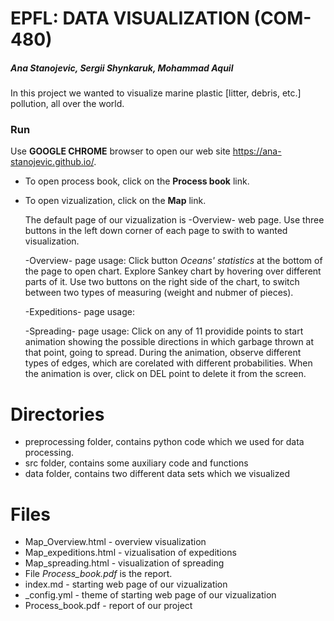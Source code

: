 # EPFL: DATA VISUALIZATION (COM-480) 
##### Ana Stanojevic, Sergii Shynkaruk, Mohammad Aquil

In this project we wanted to visualize marine plastic [litter, debris, etc.] pollution, all over the world.

### Run
Use **GOOGLE CHROME** browser to open our web site https://ana-stanojevic.github.io/. 
  - To open process book, click on the **Process book** link.
  - To open vizualization, click on the **Map** link.
  
      The default page of our vizualization is -Overview- web page. Use three buttons in the left down corner of each page to       swith to wanted visualization. 
      
      -Overview- page usage: 
        Click button *Oceans' statistics* at the bottom of the page to open chart. Explore Sankey chart by hovering over               different parts of it. Use two buttons on the right side of the chart, to switch between two types of measuring              (weight and nubmer of pieces).
        
      -Expeditions- page usage:
        
      -Spreading- page usage:
        Click on any of 11 providide points to start animation showing the possible directions in which garbage thrown at that         point, going to spread. During the animation, observe different types of edges, which are corelated with different             probabilities. When the animation is over, click on DEL point to delete it from the screen.
    

# Directories
- preprocessing folder, contains python code which we used for data processing.
- src folder, contains some auxiliary code and functions
- data folder, contains two different data sets which we visualized

# Files
- Map_Overview.html - overview visualization
- Map_expeditions.html - vizualisation of expeditions
- Map_spreading.html - visualization of spreading
- File *Process_book.pdf* is the report.
- index.md - starting web page of our vizualization
- _config.yml - theme of starting web page of our vizualization
- Process_book.pdf - report of our project
